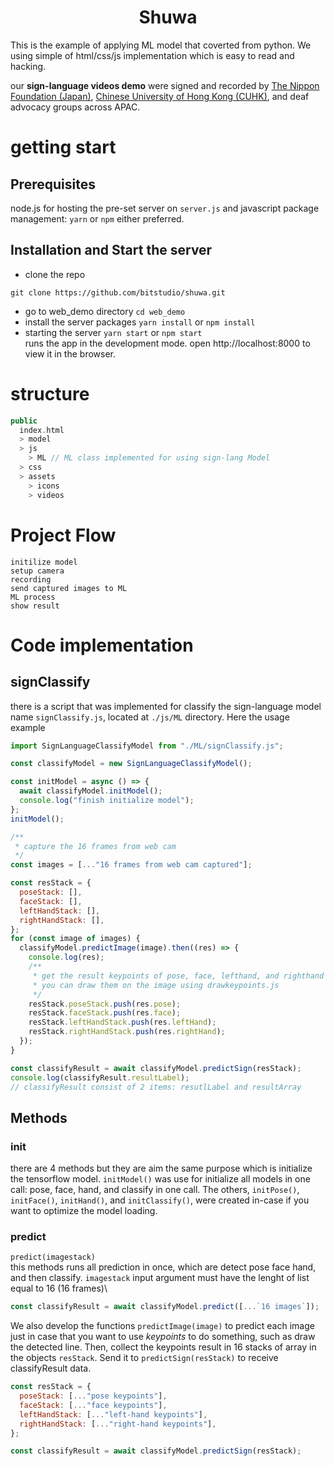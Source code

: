 <h1 align='center'> Shuwa </h1>
This is the example of applying ML model that coverted from python. We using simple of html/css/js implementation which is easy to read and hacking.

our **sign-language videos demo** were signed and recorded by [The Nippon Foundation (Japan)](https://www.nippon-foundation.or.jp/en), [Chinese University of Hong Kong (CUHK)](https://www.cuhk.edu.hk/), and deaf advocacy groups across APAC.

# getting start

## Prerequisites

node.js for hosting the pre-set server on `server.js` and javascript package management: `yarn` or `npm` either preferred.

## Installation and Start the server

- clone the repo

```
git clone https://github.com/bitstudio/shuwa.git
```

- go to web_demo directory `cd web_demo`
- install the server packages `yarn install` or `npm install`
- starting the server `yarn start` or `npm start`\
  runs the app in the development mode. open http://localhost:8000 to view it in the browser.

# structure

```c++
public
  index.html
  > model
  > js
    > ML // ML class implemented for using sign-lang Model
  > css
  > assets
    > icons
    > videos
```

# Project Flow

```
initilize model
setup camera
recording
send captured images to ML
ML process
show result
```

# Code implementation

## **signClassify**

there is a script that was implemented for classify the sign-language model name `signClassify.js`, located at `./js/ML` directory. Here the usage example

```js
import SignLanguageClassifyModel from "./ML/signClassify.js";

const classifyModel = new SignLanguageClassifyModel();

const initModel = async () => {
  await classifyModel.initModel();
  console.log("finish initialize model");
};
initModel();

/**
 * capture the 16 frames from web cam
 */
const images = [..."16 frames from web cam captured"];

const resStack = {
  poseStack: [],
  faceStack: [],
  leftHandStack: [],
  rightHandStack: [],
};
for (const image of images) {
  classifyModel.predictImage(image).then((res) => {
    console.log(res);
    /**
     * get the result keypoints of pose, face, lefthand, and righthand
     * you can draw them on the image using drawkeypoints.js
     */
    resStack.poseStack.push(res.pose);
    resStack.faceStack.push(res.face);
    resStack.leftHandStack.push(res.leftHand);
    resStack.rightHandStack.push(res.rightHand);
  });
}

const classifyResult = await classifyModel.predictSign(resStack);
console.log(classifyResult.resultLabel);
// classifyResult consist of 2 items: resutlLabel and resultArray
```

## Methods

### **init**

there are 4 methods but they are aim the same purpose which is initialize the tensorflow model. `initModel()` was use for initialize all models in one call: pose, face, hand, and classify in one call. The others, `initPose()`, `initFace()`, `initHand()`, and `initClassify()`, were created in-case if you want to optimize the model loading.

### **predict**

`predict(imagestack)`\
this methods runs all prediction in once, which are detect pose face hand, and then classify. `imagestack` input argument must have the lenght of list equal to 16 (16 frames)\

```js
const classifyResult = await classifyModel.predict([...`16 images`]);
```

We also develop the functions `predictImage(image)` to predict each image just in case that you want to use _keypoints_ to do something, such as draw the detected line. Then, collect the keypoints result in 16 stacks of array in the objects `resStack`. Send it to `predictSign(resStack)` to receive classifyResult data.

```js
const resStack = {
  poseStack: [..."pose keypoints"],
  faceStack: [..."face keypoints"],
  leftHandStack: [..."left-hand keypoints"],
  rightHandStack: [..."right-hand keypoints"],
};

const classifyResult = await classifyModel.predictSign(resStack);
```

